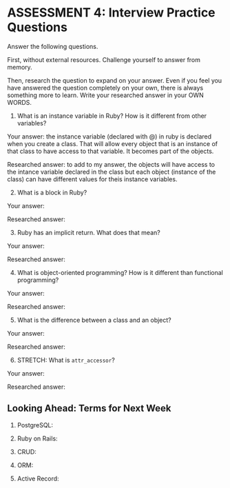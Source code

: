 # ASSESSMENT 4: Interview Practice Questions
Answer the following questions.

First, without external resources. Challenge yourself to answer from memory.

Then, research the question to expand on your answer. Even if you feel you have answered the question completely on your own, there is always something more to learn. Write your researched answer in your OWN WORDS.  

1. What is an instance variable in Ruby? How is it different from other variables?

  Your answer:  the instance variable (declared with @) in ruby is declared when you create a class. That will allow every object that is an instance of that class to have access to that variable. It becomes part of the objects.

  Researched answer: to add to my answer, the objects will have access to the intance variable declared in the class but each object (instance of the class) can have different values for theis instance variables.



2. What is a block in Ruby?

  Your answer:

  Researched answer:



3. Ruby has an implicit return. What does that mean?

  Your answer:

  Researched answer:



4. What is object-oriented programming? How is it different than functional programming?

  Your answer:

  Researched answer:



5. What is the difference between a class and an object?

  Your answer:

  Researched answer:



6. STRETCH: What is `attr_accessor`?

  Your answer:

  Researched answer:



## Looking Ahead: Terms for Next Week

1. PostgreSQL:
 
2. Ruby on Rails:

3. CRUD:

4. ORM:

5. Active Record:
